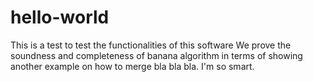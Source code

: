 # hello-world
This is a test to test the functionalities of this software
We prove the soundness and completeness of banana algorithm in terms of showing another example on how to merge bla bla bla. I'm so smart.
